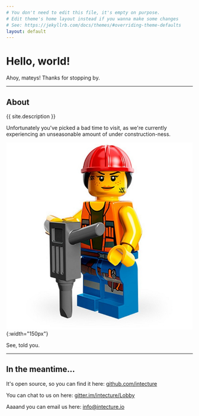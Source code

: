 ```yaml
---
# You don't need to edit this file, it's empty on purpose.
# Edit theme's home layout instead if you wanna make some changes
# See: https://jekyllrb.com/docs/themes/#overriding-theme-defaults
layout: default
---
```


# Hello, world!

Ahoy, mateys! Thanks for stopping by.

---

## About

{{ site.description }}

Unfortunately you've picked a bad time to visit, as we're currently
experiencing an unseasonable amount of under construction-ness.

![under construction](/assets/lego-construction.jpg){:width="150px"}

See, told you.

---

## In the meantime...

It's open source, so you can find it here:
[github.com/intecture](https://github.com/intecture)

You can chat to us on here:
[gitter.im/intecture/Lobby](https://gitter.im/intecture/Lobby)

Aaaand you can email us here:
[inf&#111;&#64;&#105;ntect&#117;re&#46;&#105;&#111;](ma&#105;&#108;to&#58;info&#64;i%&#54;Et%65ct%&#55;5r%&#54;5&#46;%&#54;9&#111;)
